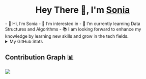 <h1 align="center">Hey There 👋, I'm <a href="https://www.linkedin.com/in/shaik-sonia-a3a9a11a7" /> Sonia </a></h1>
- 👋 Hi, I’m Sonia
- 👀 I’m interested in 
- 🌱 I’m currently learning Data Structures and Algorithms
- 📚 I am looking forward to enhance my knowledge by learning new skills and grow in the tech fields.


<!---
shaiksonia1/shaiksonia1 is a ✨ special ✨ repository because its `README.md` (this file) appears on your GitHub profile.
You can click the Preview link to take a look at your changes.
--->

<!-- ## Stats 📈 -->
<details>
	<summary> My GitHub Stats</summary>
<br>
<p align="center">
<a href="https://github.com/shaiksonia1">
  <img height="150em" src="https://github-readme-stats.vercel.app/api?username=shaiksonia1&count_private=true&show_icons=true&bg_color=ffefe7&text_color=140200&title_color=e4626b&border_color=ffd2ce&icon_color=e4626b" />
  <img height="150em" src="https://github-readme-stats-eight-theta.vercel.app/api/top-langs/?username=shaiksonia1&bg_color=ffefe7&text_color=140200&title_color=e4626b&border_color=ffd2ce&icon_color=e4626b&layout=compact&langs_count=10&exclude_repo=gamebase&hide=objective-c,c,java" />
	<img height="150em" src="https://github-readme-streak-stats.herokuapp.com/?user=shaiksonia1&bg_color=ffefe7&text_color=140200&title_color=e4626b&border_color=ffd2ce&icon_color=e4626b"/>
</a>
</p>
</details>

## Contribution Graph 📊

<img
     src="https://activity-graph.herokuapp.com/graph?username=shaiksonia1&theme=chartreuse-dark"
     />
